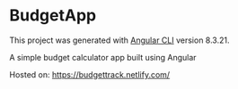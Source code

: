 # BudgetApp

This project was generated with [Angular CLI](https://github.com/angular/angular-cli) version 8.3.21.

A simple budget calculator app built using Angular

Hosted on:
https://budgettrack.netlify.com/
